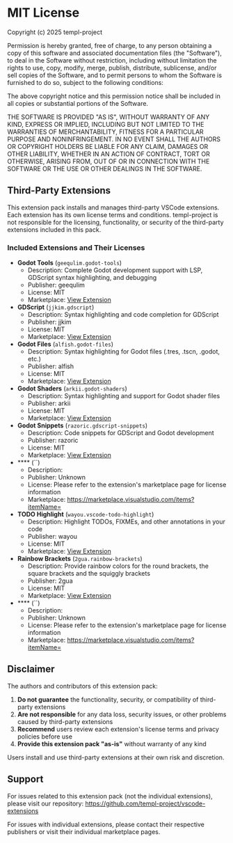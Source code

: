# MIT License

Copyright (c) 2025 templ-project

Permission is hereby granted, free of charge, to any person obtaining a copy
of this software and associated documentation files (the "Software"), to deal
in the Software without restriction, including without limitation the rights
to use, copy, modify, merge, publish, distribute, sublicense, and/or sell
copies of the Software, and to permit persons to whom the Software is
furnished to do so, subject to the following conditions:

The above copyright notice and this permission notice shall be included in all
copies or substantial portions of the Software.

THE SOFTWARE IS PROVIDED "AS IS", WITHOUT WARRANTY OF ANY KIND, EXPRESS OR
IMPLIED, INCLUDING BUT NOT LIMITED TO THE WARRANTIES OF MERCHANTABILITY,
FITNESS FOR A PARTICULAR PURPOSE AND NONINFRINGEMENT. IN NO EVENT SHALL THE
AUTHORS OR COPYRIGHT HOLDERS BE LIABLE FOR ANY CLAIM, DAMAGES OR OTHER
LIABILITY, WHETHER IN AN ACTION OF CONTRACT, TORT OR OTHERWISE, ARISING FROM,
OUT OF OR IN CONNECTION WITH THE SOFTWARE OR THE USE OR OTHER DEALINGS IN THE
SOFTWARE.

## Third-Party Extensions

This extension pack installs and manages third-party VSCode extensions. Each extension has its own license terms and conditions. templ-project is not responsible for the licensing, functionality, or security of the third-party extensions included in this pack.

### Included Extensions and Their Licenses

- **Godot Tools** (`geequlim.godot-tools`)
  - Description: Complete Godot development support with LSP, GDScript syntax highlighting, and debugging
  - Publisher: geequlim
  - License: MIT
  - Marketplace: [View Extension](https://open-vsx.org/extension/geequlim/godot-tools)
- **GDScript** (`jjkim.gdscript`)
  - Description: Syntax highlighting and code completion for GDScript
  - Publisher: jjkim
  - License: MIT
  - Marketplace: [View Extension](https://open-vsx.org/extension/jjkim/gdscript)
- **Godot Files** (`alfish.godot-files`)
  - Description: Syntax highlighting for Godot files (.tres, .tscn, .godot, etc.)
  - Publisher: alfish
  - License: MIT
  - Marketplace: [View Extension](https://open-vsx.org/extension/alfish/godot-files)
- **Godot Shaders** (`arkii.godot-shaders`)
  - Description: Syntax highlighting and support for Godot shader files
  - Publisher: arkii
  - License: MIT
  - Marketplace: [View Extension](https://open-vsx.org/extension/arkii/godot-shaders)
- **Godot Snippets** (`razoric.gdscript-snippets`)
  - Description: Code snippets for GDScript and Godot development
  - Publisher: razoric
  - License: MIT
  - Marketplace: [View Extension](https://open-vsx.org/extension/razoric/gdscript-snippets)
- \*\*\*\* (``)
  - Description:
  - Publisher: Unknown
  - License: Please refer to the extension's marketplace page for license information
  - Marketplace: https://marketplace.visualstudio.com/items?itemName=
- **TODO Highlight** (`wayou.vscode-todo-highlight`)
  - Description: Highlight TODOs, FIXMEs, and other annotations in your code
  - Publisher: wayou
  - License: MIT
  - Marketplace: [View Extension](https://open-vsx.org/extension/wayou/vscode-todo-highlight)
- **Rainbow Brackets** (`2gua.rainbow-brackets`)
  - Description: Provide rainbow colors for the round brackets, the square brackets and the squiggly brackets
  - Publisher: 2gua
  - License: MIT
  - Marketplace: [View Extension](https://open-vsx.org/extension/2gua/rainbow-brackets)
- \*\*\*\* (``)
  - Description:
  - Publisher: Unknown
  - License: Please refer to the extension's marketplace page for license information
  - Marketplace: https://marketplace.visualstudio.com/items?itemName=

## Disclaimer

The authors and contributors of this extension pack:

1. **Do not guarantee** the functionality, security, or compatibility of third-party extensions
2. **Are not responsible** for any data loss, security issues, or other problems caused by third-party extensions
3. **Recommend** users review each extension's license terms and privacy policies before use
4. **Provide this extension pack "as-is"** without warranty of any kind

Users install and use third-party extensions at their own risk and discretion.

## Support

For issues related to this extension pack (not the individual extensions), please visit our repository:
https://github.com/templ-project/vscode-extensions

For issues with individual extensions, please contact their respective publishers or visit their individual marketplace pages.
